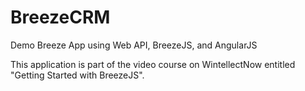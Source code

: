 BreezeCRM
=========

Demo Breeze App using Web API, BreezeJS, and AngularJS

This application is part of the video course on WintellectNow entitled "Getting Started with BreezeJS".
